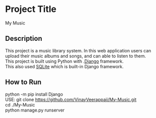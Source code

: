 # Project Title
My Music

## Description
This project is a music library system. In this web application users can upload their music albums and songs, and can able to listen to them.   
This project is built using Python with .[Django](https://www.djangoproject.com/) framework.   
This also used [SQLite](https://sqlite.org/index.html) which is built-in Django framework.


## How to Run     
 python -m pip install Django  
 USE: git clone https://github.com/VinayVeerappaji/My-Music.git  
 cd ./My-Music   
 python manage.py runserver  
 


